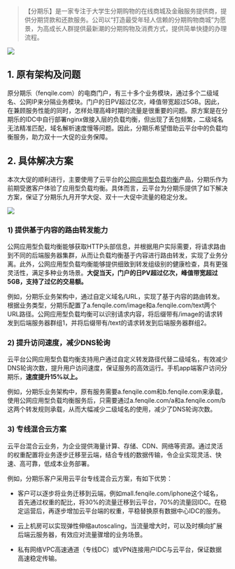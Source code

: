 
> 【分期乐】是一家专注于大学生分期购物的在线商城及金融服务提供商，提供分期贷款和还款服务。公司以“打造最受年轻人信赖的分期购物商城”为愿景，为高成长人群提供最新潮的分期购物及消费方式，提供简单快捷的办理流程。

![](http://imgcache.tce.fsphere.cn/static/mc.qcloudimg.com/static/img/5607fd04d0d9592131f8d72b759b5c75/image.png)
 
## 1. 原有架构及问题

原分期乐（fenqile.com）的电商门户，有三十多个业务模块，通过多个二级域名、公网IP来分隔业务模块。门户的日PV超过亿次，峰值带宽超过5GB。因此，在兼顾服务性能的同时，怎样处理高峰时期的流量是很重要的问题。原方案是在分期乐的IDC中自行部署nginx做接入层的负载均衡，但出现了丢包频繁，二级域名无法精准匹配，域名解析速度慢等问题。因此，分期乐希望借助云平台中的负载均衡服务，助力双十一大促的业务保障。

## 2. 具体解决方案

本次大促的顺利进行，主要使用了云平台的[公网应用型负载均衡](http://tce.fsphere.cn/product/clb.html)产品，分期乐作为前期受邀客户体验了应用型负载均衡。具体而言，云平台为分期乐提供了如下解决方案，保证了分期乐九月开学大促、双十一大促中流量的稳定分发。

![](http://imgcache.tce.fsphere.cn/static/mc.qcloudimg.com/static/img/a2239aeb6f3373b779ba1b5b19d617d5/image.png)
 
### 1)	提供基于内容的路由转发能力

公网应用型负载均衡能够获取HTTP头部信息，并根据用户实际需要，将请求路由到不同的后端服务器集群，从而让负载均衡基于内容进行路由转发，实现了业务分离。此外，公网应用型负载均衡能够提供细致到转发组级别的健康检查，具有更强灵活性，满足多种业务场景。**大促当天，门户的日PV超过亿次，峰值带宽超过5GB，支持了过亿的交易额。**

例如，分期乐业务架构中，通过自定义域名/URL，实现了基于内容的路由转发。根据业务类型，分期乐配置了a.fenqile.com/image和a.fenqile.com/text两个URL路径。公网应用型负载均衡可以识别请求内容，将后缀带有/image的请求转发到后端服务器群组1，并将后缀带有/text的请求转发到后端服务器群组2。

### 2)	提升访问速度，减少DNS轮询

云平台公网应用型负载均衡支持用户通过自定义转发路径代替二级域名，有效减少DNS轮询次数，提升用户访问速度，保证服务的高效运行。手机app端客户访问分期乐，**速度提升15%以上。**

例如，分期乐业务架构中，原有服务需要a.fenqile.com和b.fenqile.com来承载，使用公网应用型负载均衡服务后，只需要通过a.fenqile.com/a和a.fenqile.com/b这两个转发规则承载，从而大幅减少二级域名的使用，减少了DNS轮询次数。

### 3)	专线混合云方案

云平台混合云业务，为企业提供海量计算、存储、CDN、网络等资源。通过灵活的权重配置将业务逐步迁移至云端，结合专线的数据传输，令企业实现灵活、快速、高可靠，低成本业务部署。

例如，分期乐客户采用云平台专线混合云方案，有如下优势：

- 客户可以逐步将业务迁移到云端，例如mall.fenqile.com/iphone这个域名，首先通过权重的配比，将30%的流量迁移到云平台，70%的流量回IDC。在稳定运营后，再逐步增加云平台端的权重，平稳替换原有数据中心IDC的服务。

- 云上机房可以实现弹性伸缩autoscaling，当流量增大时，可以及时横向扩展后端云服务器，有效应对流量骤增的业务场景。

- 私有网络VPC高速通道（专线DC）或VPN连接用户IDC与云平台，保证数据高速稳定传输。
